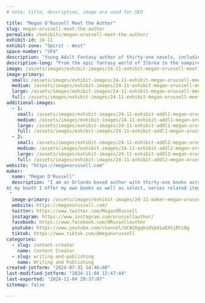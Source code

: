 ```yaml
---
# note: title, description, image are used for SEO

title: "Megan O'Russell Meet the Author"
slug: megan-orussell-meet-the-author
permalink: /exhibits/megan-orussell-meet-the-author/
exhibit-id: 24-11
exhibit-zone: "Spirit - West"
space-number: "SF4"
description: "Young Adult Fantasy author of thirty-one novels, including Ember and Stone and The Cursebound Thief."
description-long: "From the epic fantasy world of Ilbrea to the vampire-plagued dystopia of the domes, author Megan O'Russell offers readers thirty-one books across eight series. Available titles include Ember and Stone, The Cursebound Thief, and How I Magically Messed Up My Life in Four Freakin' Days."
image: /assets/images/exhibit-images/24-11-exhibit-megan-orussell-meet-the-author-img-5272-large.jpg
image-primary: 
  small: /assets/images/exhibit-images/24-11-exhibit-megan-orussell-meet-the-author-img-5272-small.jpg
  medium: /assets/images/exhibit-images/24-11-exhibit-megan-orussell-meet-the-author-img-5272-medium.jpg
  large: /assets/images/exhibit-images/24-11-exhibit-megan-orussell-meet-the-author-img-5272-large.jpg
  full: /assets/images/exhibit-images/24-11-exhibit-megan-orussell-meet-the-author-img-5272-full.jpg
additional-images: 
  - 1:
    small: /assets/images/exhibit-images/24-11-exhibit-addl1-megan-orussell-meet-the-author-books-on-table-small.jpg
    medium: /assets/images/exhibit-images/24-11-exhibit-addl1-megan-orussell-meet-the-author-books-on-table-medium.jpg
    large: /assets/images/exhibit-images/24-11-exhibit-addl1-megan-orussell-meet-the-author-books-on-table-large.jpg
    full: /assets/images/exhibit-images/24-11-exhibit-addl1-megan-orussell-meet-the-author-books-on-table-full.jpg
  - 2:
    small: /assets/images/exhibit-images/24-11-exhibit-addl2-megan-orussell-meet-the-author-meganorusselllogonoglow-1-small.png
    medium: /assets/images/exhibit-images/24-11-exhibit-addl2-megan-orussell-meet-the-author-meganorusselllogonoglow-1-medium.png
    large: /assets/images/exhibit-images/24-11-exhibit-addl2-megan-orussell-meet-the-author-meganorusselllogonoglow-1-large.png
    full: /assets/images/exhibit-images/24-11-exhibit-addl2-megan-orussell-meet-the-author-meganorusselllogonoglow-1-full.png
website: "https://meganorussell.com"
maker: 
  name: "Megan O'Russell"
  description: "I am an Orlando based author with thirty-one books across eight series. My work ranges from epic fantasy to paranormal dystopian.
At my booth I offer my own books as well as select, series related items. 
 "
  image-primary: /assets/images/exhibit-images/24-11-maker-megan-orussell-meet-the-author-megan-orlowski-medium.jpg
  website: https://meganorussell.com/
  twitter: https://www.twitter.com/MeganORussell
  instagram: https://www.instagram.com/orussellauthor/
  facebook: https://www.facebook.com/ORussellauthor
  youtube: https://www.youtube.com/channel/UCWz8gqksUVpd1aEXSjRtc0g
  tiktok: https://www.tiktok.com/@meganorussell
categories: 
  - slug: content-creator
    name: Content Creator
  - slug: writing-and-publishing
    name: Writing and Publishing
created-jotform: "2024-07-31 14:46:08"
last-modified-jotform: "2024-11-04 12:47:44"
last-exported: "2024-11-04 20:37:07"
sitemap: false

---
```

